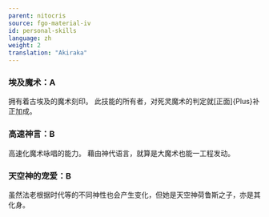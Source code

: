 ```yaml
---
parent: nitocris
source: fgo-material-iv
id: personal-skills
language: zh
weight: 2
translation: "Akiraka"
---
```


### 埃及魔术：A

拥有着古埃及的魔术刻印。
此技能的所有者，对死灵魔术的判定就[正面]{Plus}补正加成。

### 高速神言：B

高速化魔术咏唱的能力。
藉由神代语言，就算是大魔术也能一工程发动。

### 天空神的宠爱：B

虽然法老根据时代等的不同神性也会产生变化，但她是天空神荷鲁斯之子，亦是其化身。

